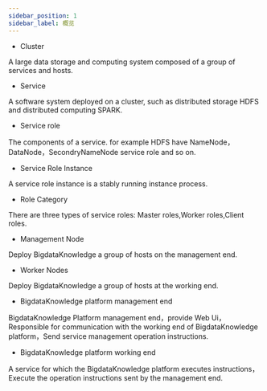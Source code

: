 ```yaml
---
sidebar_position: 1
sidebar_label: 概览
---
```



* Cluster

A large data storage and computing system composed of a group of services and hosts.

* Service

A software system deployed on a cluster, such as distributed storage HDFS and distributed computing SPARK.

* Service role

The components of a service. for example HDFS have NameNode，DataNode，SecondryNameNode service role and so on.

* Service Role Instance

A service role instance is a stably running instance process.

* Role Category

There are three types of service roles: Master roles,Worker roles,Client roles.

* Management Node

Deploy BigdataKnowledge a group of hosts on the management end.

* Worker Nodes

Deploy BigdataKnowledge a group of hosts at the working end.

* BigdataKnowledge platform management end

BigdataKnowledge Platform management end，provide Web Ui，Responsible for communication with the working end of BigdataKnowledge platform，Send service management operation instructions.

* BigdataKnowledge platform working end

A service for which the BigdataKnowledge platform executes instructions，Execute the operation instructions sent by the management end.

